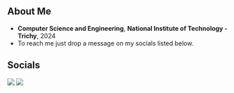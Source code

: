 <!-- <img align="left" width="180px" height="180px" src="./A_Lokanush.png" /> -->

<!-- - I'm a Student & a Tech Enthusiast -->
## About Me

- **Computer Science and Engineering**, **National Institute of Technology - Trichy**, 2024
- To reach me just drop a message on my socials listed below.


## Socials

<p align="left">

<a href = "https://www.linkedin.com/in/lokanushananthan/" target="_blank"><img src="https://img.shields.io/badge/LinkedIn-0077B5?style=for-the-badge&logo=linkedin&logoColor=white"/></a>
<a href = "https://www.instagram.com/___la23.___/" target="_blank"><img src="https://img.shields.io/badge/Instagram-E4405F?style=for-the-badge&logo=instagram&logoColor=white"/></a>
